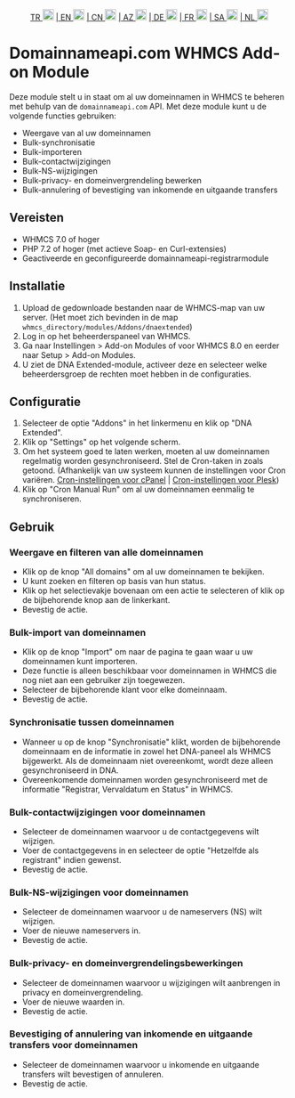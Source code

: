 <div align="center">  
  <a href="README.md"   >   TR <img style="padding-top: 8px" src="https://raw.githubusercontent.com/yammadev/flag-icons/master/png/TR.png" alt="TR" height="20" /></a>  
  <a href="README-EN.md"> | EN <img style="padding-top: 8px" src="https://raw.githubusercontent.com/yammadev/flag-icons/master/png/US.png" alt="EN" height="20" /></a>  
  <a href="README-CN.md"> | CN <img style="padding-top: 8px" src="https://raw.githubusercontent.com/yammadev/flag-icons/master/png/CN.png" alt="CN" height="20" /></a>  
  <a href="README-AZ.md"> | AZ <img style="padding-top: 8px" src="https://raw.githubusercontent.com/yammadev/flag-icons/master/png/AZ.png" alt="AZ" height="20" /></a>  
  <a href="README-DE.md"> | DE <img style="padding-top: 8px" src="https://raw.githubusercontent.com/yammadev/flag-icons/master/png/DE.png" alt="DE" height="20" /></a>  
  <a href="README-FR.md"> | FR <img style="padding-top: 8px" src="https://raw.githubusercontent.com/yammadev/flag-icons/master/png/FR.png" alt="FR" height="20" /></a>  
  <a href="README-AR.md"> | SA <img style="padding-top: 8px" src="https://raw.githubusercontent.com/yammadev/flag-icons/master/png/SA.png" alt="AR" height="20" /></a>  
  <a href="README-NL.md"> | NL <img style="padding-top: 8px" src="https://raw.githubusercontent.com/yammadev/flag-icons/master/png/NL.png" alt="NL" height="20" /></a>  
</div>



Domainnameapi.com WHMCS Add-on Module
====================================

Deze module stelt u in staat om al uw domeinnamen in WHMCS te beheren met behulp van de `domainnameapi.com` API. Met deze module kunt u de volgende functies gebruiken:

* Weergave van al uw domeinnamen
* Bulk-synchronisatie
* Bulk-importeren
* Bulk-contactwijzigingen
* Bulk-NS-wijzigingen
* Bulk-privacy- en domeinvergrendeling bewerken
* Bulk-annulering of bevestiging van inkomende en uitgaande transfers

Vereisten
---------

* WHMCS 7.0 of hoger
* PHP 7.2 of hoger (met actieve Soap- en Curl-extensies)
* Geactiveerde en geconfigureerde domainnameapi-registrarmodule

Installatie
----------

1. Upload de gedownloade bestanden naar de WHMCS-map van uw server. (Het moet zich bevinden in de map `whmcs_directory/modules/Addons/dnaextended`)
2. Log in op het beheerderspaneel van WHMCS.
3. Ga naar Instellingen > Add-on Modules of voor WHMCS 8.0 en eerder naar Setup > Add-on Modules.
4. U ziet de DNA Extended-module, activeer deze en selecteer welke beheerdersgroep de rechten moet hebben in de configuraties.

Configuratie
------------

1. Selecteer de optie "Addons" in het linkermenu en klik op "DNA Extended".
2. Klik op "Settings" op het volgende scherm.
3. Om het systeem goed te laten werken, moeten al uw domeinnamen regelmatig worden gesynchroniseerd. Stel de Cron-taken in zoals getoond. (Afhankelijk van uw systeem kunnen de instellingen voor Cron variëren. [Cron-instellingen voor cPanel](https://www.youtube.com/watch?v=t5mjWGegE-g) | [Cron-instellingen voor Plesk](https://www.youtube.com/watch?v=ur1_ua9TMXs))
4. Klik op "Cron Manual Run" om al uw domeinnamen eenmalig te synchroniseren.

Gebruik
------

### Weergave en filteren van alle domeinnamen

- Klik op de knop "All domains" om al uw domeinnamen te bekijken.
- U kunt zoeken en filteren op basis van hun status.
- Klik op het selectievakje bovenaan om een actie te selecteren of klik op de bijbehorende knop aan de linkerkant.
- Bevestig de actie.

### Bulk-import van domeinnamen

- Klik op de knop "Import" om naar de pagina te gaan waar u uw domeinnamen kunt importeren.
- Deze functie is alleen beschikbaar voor domeinnamen in WHMCS die nog niet aan een gebruiker zijn toegewezen.
- Selecteer de bijbehorende klant voor elke domeinnaam.
- Bevestig de actie.

### Synchronisatie tussen domeinnamen

- Wanneer u op de knop "Synchronisatie" klikt, worden de bijbehorende domeinnaam en de informatie in zowel het DNA-paneel als WHMCS bijgewerkt. Als de domeinnaam niet overeenkomt, wordt deze alleen gesynchroniseerd in DNA.
- Overeenkomende domeinnamen worden gesynchroniseerd met de informatie "Registrar, Vervaldatum en Status" in WHMCS.

### Bulk-contactwijzigingen voor domeinnamen

- Selecteer de domeinnamen waarvoor u de contactgegevens wilt wijzigen.
- Voer de contactgegevens in en selecteer de optie "Hetzelfde als registrant" indien gewenst.
- Bevestig de actie.

### Bulk-NS-wijzigingen voor domeinnamen

- Selecteer de domeinnamen waarvoor u de nameservers (NS) wilt wijzigen.
- Voer de nieuwe nameservers in.
- Bevestig de actie.

### Bulk-privacy- en domeinvergrendelingsbewerkingen

- Selecteer de domeinnamen waarvoor u wijzigingen wilt aanbrengen in privacy en domeinvergrendeling.
- Voer de nieuwe waarden in.
- Bevestig de actie.

### Bevestiging of annulering van inkomende en uitgaande transfers voor domeinnamen

- Selecteer de domeinnamen waarvoor u inkomende en uitgaande transfers wilt bevestigen of annuleren.
- Bevestig de actie.
